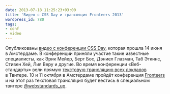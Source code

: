 ```yaml
---
date: 2013-07-18 11:25:23+03:00
title: 'Видео с CSS Day и трансляция Fronteers 2013'
wordpress_id: 780
tags:
- conf
- video
---
```


Опубликованы [видео с конференции CSS Day][1], которая прошла 14 июня в Амстердаме. В конференции приняли участие такие известные специалисты, как Эрик Мейер, Берт Бос, Дэниел Глазман, Таб Эткинс, Стивен Хей, Лия Веру и другие. Во время конференции «Веб-стандарты» вели прямую [текстовую трансляцию всех докладов][2] в Твитере. 10 и 11 октября в Амстердаме пройдёт конференция [Fronteers][3] и на этот раз текстовая трансляция будет вестись в специальном твитере [@webstandards_up][4].

[1]: https://vimeo.com/channels/cssday
[2]: https://gist.github.com/pepelsbey/5785278
[3]: http://fronteers.nl/congres/2013
[4]: https://twitter.com/webstandards_up

